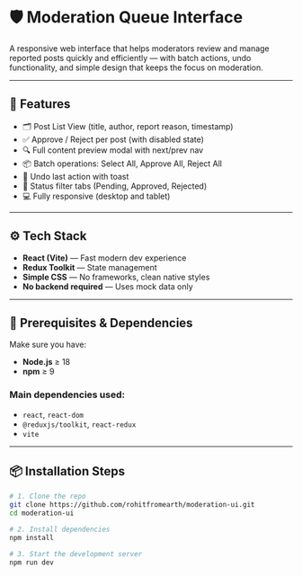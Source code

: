 # 🛡️ Moderation Queue Interface

A responsive web interface that helps moderators review and manage reported posts quickly and efficiently — with batch actions, undo functionality, and simple design that keeps the focus on moderation.

---

## 📌 Features

- 🗂️ Post List View (title, author, report reason, timestamp)
- ✅ Approve / Reject per post (with disabled state)
- 🔍 Full content preview modal with next/prev nav
- 📦 Batch operations: Select All, Approve All, Reject All
- 🔁 Undo last action with toast
- 🧭 Status filter tabs (Pending, Approved, Rejected)
- 💻 Fully responsive (desktop and tablet)

---

## ⚙️ Tech Stack

- **React (Vite)** — Fast modern dev experience
- **Redux Toolkit** — State management
- **Simple CSS** — No frameworks, clean native styles
- **No backend required** — Uses mock data only

---

## 🧰 Prerequisites & Dependencies

Make sure you have:

- **Node.js** ≥ 18
- **npm** ≥ 9

### Main dependencies used:

- `react`, `react-dom`
- `@reduxjs/toolkit`, `react-redux`
- `vite`

---

## 📦 Installation Steps

```bash
# 1. Clone the repo
git clone https://github.com/rohitfromearth/moderation-ui.git
cd moderation-ui

# 2. Install dependencies
npm install

# 3. Start the development server
npm run dev
